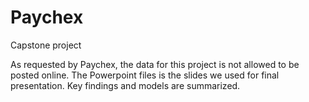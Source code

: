 # Paychex
Capstone project


As requested by Paychex, the data for this project is not allowed to be posted online.
The Powerpoint files is the slides we used for final presentation. Key findings and models are summarized.
